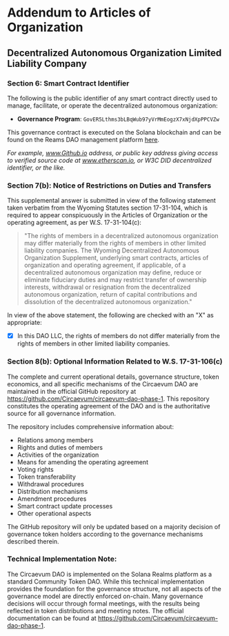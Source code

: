 # Addendum to Articles of Organization

## Decentralized Autonomous Organization Limited Liability Company

### Section 6: Smart Contract Identifier

The following is the public identifier of any smart contract directly used to manage, facilitate, or operate the decentralized autonomous organization:

- **Governance Program**: `GovER5Lthms3bLBqWub97yVrMmEogzX7xNjdXpPPCVZw`

This governance contract is executed on the Solana blockchain and can be found on the Reams DAO management platform [here](https://app.realms.today/dao/FDerj19PyQytsD1rL4NGpSeXWT8d7WdRABBxxCEnDj6d/params).

*For example, www.Github.io address, or public key address giving access to verified source code at www.etherscan.io, or W3C DID decentralized identifier, or the like.*

### Section 7(b): Notice of Restrictions on Duties and Transfers

This supplemental answer is submitted in view of the following statement taken verbatim from the Wyoming Statutes section 17-31-104, which is required to appear conspicuously in the Articles of Organization or the operating agreement, as per W.S. 17-31-104(c):

> "The rights of members in a decentralized autonomous organization may differ materially from the rights of members in other limited liability companies. The Wyoming Decentralized Autonomous Organization Supplement, underlying smart contracts, articles of organization and operating agreement, if applicable, of a decentralized autonomous organization may define, reduce or eliminate fiduciary duties and may restrict transfer of ownership interests, withdrawal or resignation from the decentralized autonomous organization, return of capital contributions and dissolution of the decentralized autonomous organization."

In view of the above statement, the following are checked with an "X" as appropriate:

- [X] In this DAO LLC, the rights of members do not differ materially from the rights of members in other limited liability companies.

### Section 8(b): Optional Information Related to W.S. 17-31-106(c)

The complete and current operational details, governance structure, token economics, and all specific mechanisms of the Circaevum DAO are maintained in the official GitHub repository at https://github.com/Circaevum/circaevum-dao-phase-1. This repository constitutes the operating agreement of the DAO and is the authoritative source for all governance information. 

The repository includes comprehensive information about:
- Relations among members
- Rights and duties of members
- Activities of the organization
- Means for amending the operating agreement
- Voting rights
- Token transferability
- Withdrawal procedures
- Distribution mechanisms
- Amendment procedures
- Smart contract update processes
- Other operational aspects

The GitHub repository will only be updated based on a majority decision of governance token holders according to the governance mechanisms described therein.

### Technical Implementation Note:

The Circaevum DAO is implemented on the Solana Realms platform as a standard Community Token DAO. While this technical implementation provides the foundation for the governance structure, not all aspects of the governance model are directly enforced on-chain. Many governance decisions will occur through formal meetings, with the results being reflected in token distributions and meeting notes. The official documentation can be found at https://github.com/Circaevum/circaevum-dao-phase-1.

